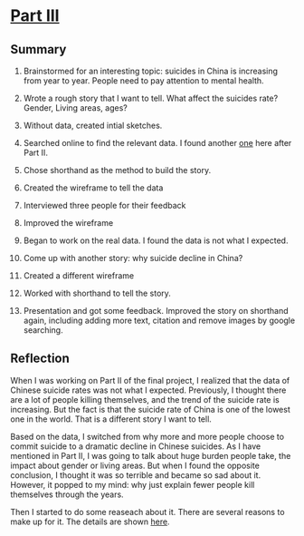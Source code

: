 # [Part III](https://carnegiemellon.shorthandstories.com/yigu/index.html)

## Summary

1. Brainstormed for an interesting topic: suicides in China is increasing from year to year. People need to pay attention to mental health.

2. Wrote a rough story that I want to tell. What affect the suicides rate? Gender, Living areas, ages?

3. Without data, created intial sketches.

4. Searched online to find the relevant data. I found another [one](https://ourworldindata.org/suicide) here after Part II.

5. Chose shorthand as the method to build the story.

6. Created the wireframe to tell the data

7. Interviewed three people for their feedback

8. Improved the wireframe

9. Began to work on the real data. I found the data is not what I expected.

10. Come up with another story: why suicide decline in China?

11. Created a different wireframe

12. Worked with shorthand to tell the story.

13. Presentation and got some feedback. Improved the story on shorthand again, including adding more text, citation and remove images by google searching.

## Reflection

When I was working on Part II of the final project, I realized that the data of Chinese suicide rates was not what I expected. Previously, I thought there are a lot of people killing themselves, and the trend of the suicide rate is increasing. But the fact is that the suicide rate of China is one of the lowest one in the world. That is a different story I want to tell.

Based on the data, I switched from why more and more people choose to commit suicide to a dramatic decline in Chinese suicides. As I have mentioned in Part II, I was going to talk about huge burden people take, the impact about gender or living areas. But when I found the opposite conclusion, I thought it was so terrible and became so sad about it. However, it popped to my mind: why just explain fewer people kill themselves through the years. 

Then I started to do some reaseach about it. There are several reasons to make up for it. The details are shown [here](https://carnegiemellon.shorthandstories.com/yigu/index.html).

